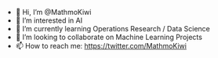 - 👋 Hi, I’m @MathmoKiwi
- 👀 I’m interested in AI
- 🌱 I’m currently learning Operations Research / Data Science 
- 💞️ I’m looking to collaborate on Machine Learning Projects
- 📫 How to reach me: https://twitter.com/MathmoKiwi

<!---
MathmoKiwi/MathmoKiwi is a ✨ special ✨ repository because its `README.md` (this file) appears on your GitHub profile.
You can click the Preview link to take a look at your changes.
--->

